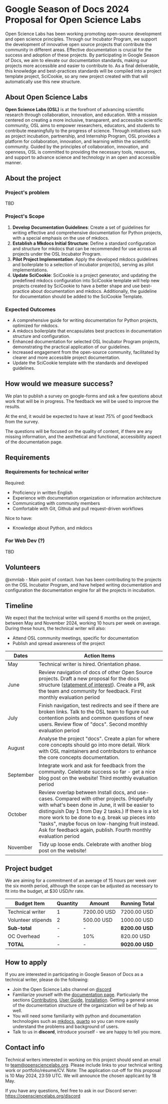 # Google Season of Docs 2024 Proposal for Open Science Labs

Open Science Labs has been working promoting open-source development and open
science principles. Through our Incubator Program, we support the development of
innovative open source projects that contribute the community in different
areas. Effective documentation is crucial for the success and adoption of these
projects. By participating in Google Season of Docs, we aim to elevate our
documentation standards, making our projects more accessible and easier to
contribute to. As a final deliverable, this knowledge and best-practices
standards will be compiled into a project template project, SciCookie, so any
new project created with that will automatically use this new structure.

## About Open Science Labs

**Open Science Labs (OSL)** is at the forefront of advancing scientific research
through collaboration, innovation, and education. With a mission centered on
creating a more inclusive, transparent, and accessible scientific community, OSL
aims to empower researchers, educators, and students to contribute meaningfully
to the progress of science. Through initiatives such as project incubation,
partnership, and Internship Program, OSL provides a platform for collaboration,
innovation, and learning within the scientific community. Guided by the
principles of collaboration, innovation, and openness, OSL is committed to
providing the necessary tools, resources, and support to advance science and
technology in an open and accessible manner.

## About the project

### Project's problem

TBD

### Project's Scope

1. **Develop Documentation Guidelines**: Create a set of guidelines for writing
   effective and comprehensive documentation for Python projects, with a special
   emphasis on the use of mkdocs.
2. **Establish a Mkdocs Initial Structure**: Define a standard configuration and
   structure for mkdocs that can be recommended for use across all projects
   under the OSL Incubator Program.
3. **Pilot Project Implementation**: Apply the developed mkdocs guidelines and
   boilerplate to a selection of incubator project(s), serving as pilot
   implementations.
4. **Update SciCookie**: SciCookie is a project generator, and updating the
   predefined mkdocs configuration into SciCookie template will help new
   projects created by SciCookie to have a better shape and use best-practice
   about documentation and mkdocs. Additionally, the guideline for documentation
   should be added to the SciCookie Template.

### Expected Outcomes

- A comprehensive guide for writing documentation for Python projects, optimized
  for mkdocs.
- A mkdocs boilerplate that encapsulates best practices in documentation
  structure and configuration.
- Enhanced documentation for selected OSL Incubator Program projects,
  demonstrating the practical application of our guidelines.
- Increased engagement from the open-source community, facilitated by clearer
  and more accessible project documentation.
- Update the SciCookie template with the standards and developed guidelines.

## How would we measure success?

We plan to publish a survey on google-forms and ask a few questions about work
that will be in progress. The feedback we will be used to improve the results.

At the end, it would be expected to have at least 75% of good feedback from the
survey.

The questions will be focused on the quality of content, if there are any
missing information, and the aesthetical and functional, accessibility aspect of
the documentation page.

## Requirements

### Requirements for technical writer

Required:

- Proficiency in written English
- Experience with documentation organization or information architecture
- Communicating with community members
- Comfortable with Git, Github and pull request-driven workflows

Nice to have:

- Knowledge about Python, and mkdocs

### For Web Dev (?)

TBD

## Volunteers

@xmnlab - Main point of contact. Ivan has been contributing to the projects on
the OSL Incubator Program, and have helped writing documentation and
configuration the documentation engine for all the projects in incubation.

## Timeline

We expect that the technical writer will spend 6 months on the project, between
May and November 2024, working 10 hours per week on average. During these hours,
the technical writer will also:

- Attend OSL community meetings, specific for documentation
- Publish and spread awareness of the project

| **Dates** | **Action Items**                                                                                                                                                                                                                                                                                                                                                               |
| --------- | ------------------------------------------------------------------------------------------------------------------------------------------------------------------------------------------------------------------------------------------------------------------------------------------------------------------------------------------------------------------------------ |
| May       | Technical writer is hired. Orientation phase.                                                                                                                                                                                                                                                                                                                                  |
| June      | Review navigation of docs of other Open Source projects. Draft a new proposal for the docs structure ([statement of interest](https://developers.google.com/season-of-docs/docs/tech-writer-statement)). Create a PR, ask the team and community for feedback. First monthly evaluation period                                                                                 |
| July      | Finish navigation, test redirects and see if there are broken links. Talk to the OSL team to figure out contention points and common questions of new users. Review flow of "docs". Second monthly evaluation period                                                                                                                                                           |
| August    | Analyse the project "docs". Create a plan for where core concepts should go into more detail. Work with OSL maintainers and contributors to enhance the core concepts documentation.                                                                                                                                                                                           |
| September | Integrate work and ask for feedback from the community. Celebrate success so far - get a nice blog post on the website! Third monthly evaluation period                                                                                                                                                                                                                        |
| October   | Review overlap between Install docs, and use-cases. Compared with other projects. (Hopefully with what's been done in June, it will be easier to distinguish Day 1 from Day 2 tasks.) If there is a lot more work to be done to e.g. break up pieces into "tasks", maybe focus on low-hanging fruit instead. Ask for feedback again, publish. Fourth monthly evaluation period |
| November  | Tidy up loose ends. Celebrate with another blog post on the website!                                                                                                                                                                                                                                                                                                           |

## Project budget

We are aiming for a commitment of an average of 15 hours per week over the six
month period, although the scope can be adjusted as necessary to fit into the
budget, at $30 USD/hr rate.

| Budget Item        | Quantity | Amount      | Running Total   |
| ------------------ | -------- | ----------- | --------------- |
| Technical writer   | 1        | 7200.00 USD | 7200.00 USD     |
| Volunteer stipends | 2        | 500.00 USD  | 1000.00 USD     |
| **Sub-total**      | -        | -           | **8200.00 USD** |
| OC Overhead        | -        | 10%         | 820.00 USD      |
| **TOTAL**          | -        | -           | **9020.00 USD** |

## How to apply

If you are interested in participating in Google Season of Docs as a technical
writer, please do the following:

- Join the Open Science Labs channel on
  [discord](https://opensciencelabs.org/discord)
- Familiarize yourself with the
  [documentation page](https://osl-incubator.github.io/scicookie/). Particularly
  the sections
  [Contributing](https://osl-incubator.github.io/scicookie/install/),
  [User Guide](https://osl-incubator.github.io/scicookie/guide/),
  [Installation](https://osl-incubator.github.io/scicookie/install/). Getting a
  general sense of the documentation structure of the organization will be of
  help as well.
- You will need some familiarity with python and documentation technologies such
  as [mkdocs](https://www.mkdocs.org/),
  [quarto](https://quarto.org/docs/extensions/) so you can more easily
  understand the problems and background of users.
- Talk to us in **discord**, introduce yourself - we are happy to tell you more.

## Contact info

Technical writers interested in working on this project should send an email to
team@opensciencelabs.org. Please include links to your technical writing work or
portfolio/résumé/CV. Note: The application cut-off for this proposal is 10 May
2024, 23:59 UTC. We will announce the chosen applicant by 18 May.

If you have any questions, feel free to ask in our Discord server:
https://opensciencelabs.org/discord
